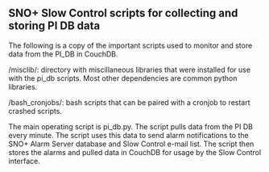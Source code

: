 SNO+ Slow Control scripts for collecting and storing PI DB data
-------------------------------------------------------------------

The following is a copy of the important scripts used to monitor and store data from the PI_DB in CouchDB.  

/misclib/: directory with miscillaneous libraries that were installed for use
with the pi_db scripts.  Most other dependencies are common python libraries.

/bash_cronjobs/: bash scripts that can be paired with a cronjob to restart
crashed scripts.

The main operating script is pi_db.py.  The script pulls data from the PI DB every minute.  The script uses this data to send alarm notifications to the SNO+ Alarm Server database and Slow Control e-mail list.  The script then stores the alarms and pulled data in CouchDB for usage by the Slow Control interface.
